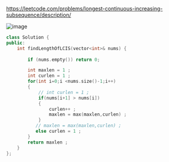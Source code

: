 https://leetcode.com/problems/longest-continuous-increasing-subsequence/description/

![image](https://github.com/user-attachments/assets/1bdbbf7e-172a-4aa9-a4bb-d871f3411d74)


```cpp
class Solution {
public:
    int findLengthOfLCIS(vector<int>& nums) {
        
        if (nums.empty()) return 0;

        int maxlen = 1 ; 
        int curlen = 1 ; 
        for(int i=0;i <nums.size()-1;i++)
        {   
            // int curlen = 1 ; 
            if(nums[i+1] > nums[i])
            {
                curlen++ ; 
                maxlen = max(maxlen,curlen) ;
            }
           // maxlen = max(maxlen,curlen) ; 
           else curlen = 1 ; 
        }
        return maxlen ; 
    }
};
```
